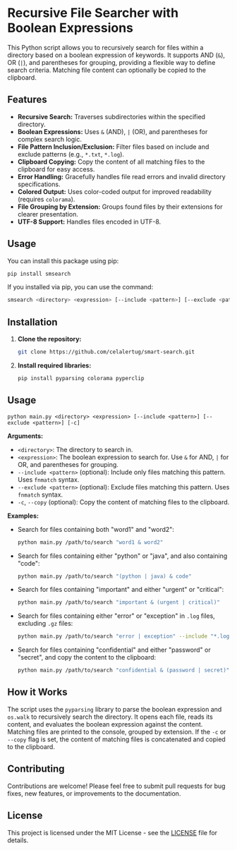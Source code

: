 
# Recursive File Searcher with Boolean Expressions

This Python script allows you to recursively search for files within a directory based on a boolean expression of keywords.  It supports AND (`&`), OR (`|`), and parentheses for grouping, providing a flexible way to define search criteria.  Matching file content can optionally be copied to the clipboard.

## Features

* **Recursive Search:**  Traverses subdirectories within the specified directory.
* **Boolean Expressions:** Uses `&` (AND), `|` (OR), and parentheses for complex search logic.
* **File Pattern Inclusion/Exclusion:**  Filter files based on include and exclude patterns (e.g., `*.txt`, `*.log`).
* **Clipboard Copying:**  Copy the content of all matching files to the clipboard for easy access.
* **Error Handling:** Gracefully handles file read errors and invalid directory specifications.
* **Colored Output:** Uses color-coded output for improved readability (requires `colorama`).
* **File Grouping by Extension:** Groups found files by their extensions for clearer presentation.
* **UTF-8 Support:** Handles files encoded in UTF-8.


## Usage

You can install this package using pip:

```bash
pip install smsearch
```

If you installed via pip, you can use the command:

```bash
smsearch <directory> <expression> [--include <pattern>] [--exclude <pattern>] [-c]smsearch <directory> <expression> [--include <pattern>] [--exclude <pattern>] [-c]
```



## Installation

1. **Clone the repository:**

   ```bash
   git clone https://github.com/celalertug/smart-search.git
   ```

2. **Install required libraries:**

   ```bash
   pip install pyparsing colorama pyperclip
   ```

## Usage

```
python main.py <directory> <expression> [--include <pattern>] [--exclude <pattern>] [-c]
```

**Arguments:**

* `<directory>`: The directory to search in.
* `<expression>`: The boolean expression to search for.  Use `&` for AND, `|` for OR, and parentheses for grouping.
* `--include <pattern>` (optional):  Include only files matching this pattern. Uses `fnmatch` syntax.
* `--exclude <pattern>` (optional): Exclude files matching this pattern. Uses `fnmatch` syntax.
* `-c`, `--copy` (optional): Copy the content of matching files to the clipboard.

**Examples:**

* Search for files containing both "word1" and "word2":

  ```bash
  python main.py /path/to/search "word1 & word2"
  ```

* Search for files containing either "python" or "java", and also containing "code":

  ```bash
  python main.py /path/to/search "(python | java) & code"
  ```

* Search for files containing "important" and either "urgent" or "critical":

  ```bash
  python main.py /path/to/search "important & (urgent | critical)"
  ```

* Search for files containing either "error" or "exception" in `.log` files, excluding `.gz` files:

  ```bash
  python main.py /path/to/search "error | exception" --include "*.log" --exclude "*.gz"
  ```

* Search for files containing "confidential" and either "password" or "secret", and copy the content to the clipboard:

  ```bash
  python main.py /path/to/search "confidential & (password | secret)" -c
  ```


## How it Works

The script uses the `pyparsing` library to parse the boolean expression and `os.walk` to recursively search the directory.  It opens each file, reads its content, and evaluates the boolean expression against the content. Matching files are printed to the console, grouped by extension. If the `-c` or `--copy` flag is set, the content of matching files is concatenated and copied to the clipboard.


## Contributing

Contributions are welcome!  Please feel free to submit pull requests for bug fixes, new features, or improvements to the documentation.


## License

This project is licensed under the MIT License - see the [LICENSE](LICENSE.txt) file for details.
